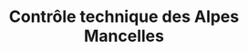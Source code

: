 ---
title: "Contrôle technique des Alpes Mancelles"
url: /sille-le-guillaume/controle-technique-des-alpes-mancelles/
shop: Autowerkstatt
---